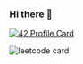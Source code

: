### Hi there 👋
[![42 Profile Card](https://1337-readme-hxx2.vercel.app/api/profile?cursus=42cursus&dark=true&login=ael-bekk)](https://github.com/mohouyizme/1337-readme)

![leetcode card](https://stats-cards-4b1n8mmbp-hxx2.vercel.app/api/leetcode/?username=ael-bekk)
